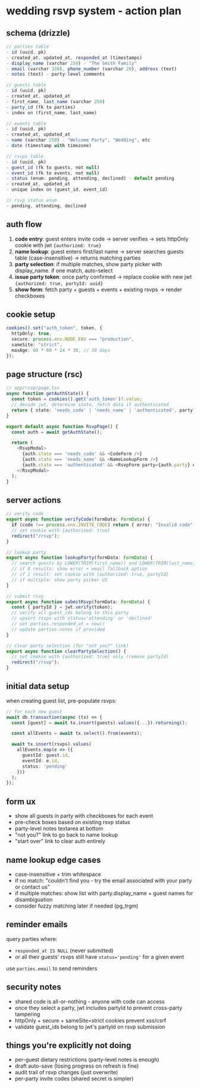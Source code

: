 # wedding rsvp system - action plan

## schema (drizzle)

```typescript
// parties table
- id (uuid, pk)
- created_at, updated_at, responded_at (timestamps)
- display_name (varchar 250) - "The Smith Family"
- email (varchar 320), phone_number (varchar 20), address (text)
- notes (text) - party-level comments

// guests table
- id (uuid, pk)
- created_at, updated_at
- first_name, last_name (varchar 250)
- party_id (fk to parties)
- index on (first_name, last_name)

// events table
- id (uuid, pk)
- created_at, updated_at
- name (varchar 250) - "Welcome Party", "Wedding", etc
- date (timestamp with timezone)

// rsvps table
- id (uuid, pk)
- guest_id (fk to guests, not null)
- event_id (fk to events, not null)
- status (enum: pending, attending, declined) - default pending
- created_at, updated_at
- unique index on (guest_id, event_id)

// rsvp_status enum
- pending, attending, declined
```

## auth flow

1. **code entry**: guest enters invite code → server verifies → sets httpOnly cookie with jwt `{authorized: true}`
2. **name lookup**: guest enters first/last name → server searches guests table (case-insensitive) → returns matching parties
3. **party selection**: if multiple matches, show party picker with display_name. if one match, auto-select
4. **issue party token**: once party confirmed → replace cookie with new jwt `{authorized: true, partyId: uuid}`
5. **show form**: fetch party + guests + events + existing rsvps → render checkboxes

## cookie setup

```typescript
cookies().set("auth_token", token, {
  httpOnly: true,
  secure: process.env.NODE_ENV === "production",
  sameSite: "strict",
  maxAge: 60 * 60 * 24 * 30, // 30 days
});
```

## page structure (rsc)

```typescript
// app/rsvp/page.tsx
async function getAuthState() {
  const token = cookies().get('auth_token')?.value;
  // decode jwt, determine state, fetch data if authenticated
  return { state: 'needs_code' | 'needs_name' | 'authenticated', party?, events? }
}

export default async function RsvpPage() {
  const auth = await getAuthState();

  return (
    <RsvpModal>
      {auth.state === 'needs_code' && <CodeForm />}
      {auth.state === 'needs_name' && <NameLookupForm />}
      {auth.state === 'authenticated' && <RsvpForm party={auth.party} events={auth.events} />}
    </RsvpModal>
  );
}
```

## server actions

```typescript
// verify code
export async function verifyCode(formData: FormData) {
  if (code !== process.env.INVITE_CODE) return { error: "Invalid code" };
  // set cookie with {authorized: true}
  redirect("/rsvp");
}

// lookup party
export async function lookupParty(formData: FormData) {
  // search guests by LOWER(TRIM(first_name)) and LOWER(TRIM(last_name))
  // if 0 results: show error + email fallback option
  // if 1 result: set cookie with {authorized: true, partyId}
  // if multiple: show party picker UI
}

// submit rsvp
export async function submitRsvp(formData: FormData) {
  const { partyId } = jwt.verify(token);
  // verify all guest_ids belong to this party
  // upsert rsvps with status='attending' or 'declined'
  // set parties.responded_at = now()
  // update parties.notes if provided
}

// clear party selection (for "not you?" link)
export async function clearPartySelection() {
  // set cookie with {authorized: true} only (remove partyId)
  redirect("/rsvp");
}
```

## initial data setup

when creating guest list, pre-populate rsvps:

```typescript
// for each new guest
await db.transaction(async (tx) => {
  const [guest] = await tx.insert(guests).values({...}).returning();

  const allEvents = await tx.select().from(events);

  await tx.insert(rsvps).values(
    allEvents.map(e => ({
      guestId: guest.id,
      eventId: e.id,
      status: 'pending'
    }))
  );
});
```

## form ux

- show all guests in party with checkboxes for each event
- pre-check boxes based on existing rsvp status
- party-level notes textarea at bottom
- "not you?" link to go back to name lookup
- "start over" link to clear auth entirely

## name lookup edge cases

- case-insensitive + trim whitespace
- if no match: "couldn't find you - try the email associated with your party or contact us"
- if multiple matches: show list with party.display_name + guest names for disambiguation
- consider fuzzy matching later if needed (pg_trgm)

## reminder emails

query parties where:

- `responded_at IS NULL` (never submitted)
- or all their guests' rsvps still have `status='pending'` for a given event

use `parties.email` to send reminders

## security notes

- shared code is all-or-nothing - anyone with code can access
- once they select a party, jwt includes partyId to prevent cross-party tampering
- httpOnly + secure + sameSite=strict cookies prevent xss/csrf
- validate guest_ids belong to jwt's partyId on rsvp submission

## things you're explicitly not doing

- per-guest dietary restrictions (party-level notes is enough)
- draft auto-save (losing progress on refresh is fine)
- audit trail of rsvp changes (just overwrite)
- per-party invite codes (shared secret is simpler)
